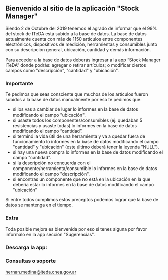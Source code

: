 ## Bienvenido al sitio de la aplicación "Stock Manager"

Siendo 2 de Octubre del 2019 tenemos el agrado de informar que el 99% del stock de ITeDA está subido a la base de datos. La base de datos actualmente cuenta con más de 1150 artículos entre componentes electrónicos, dispositivos de medición, herramientas y consumibles junto con su descripción general, ubicación, cantidad y demás información. 

Para acceder a la base de datos deberás ingresar a la app “Stock Manager ITeDA” donde podrás: agregar o retirar artículos; o modificar ciertos campos como "descripción", "cantidad" y "ubicación". 

### Importante

Te pedimos que seas consciente que muchos de los artículos fueron subidos a la base de datos manualmente por eso te pedimos que:
 - si los vas a cambiar de lugar lo informes en la base de datos modificando el campo "ubicación". 
 - si usaste todos los componentes/consumibles (ej: quedaban 5 resistencias y usaste todas) lo informes en la base de datos modificando el campo “cantidad”. 
 - si terminó la vida útil de una herramienta y va a quedar fuera de funcionamiento lo informes en la base de datos modificando el campo "cantidad" y "ubicación" (este último deberá tener la leyenda "NULL"). 
 - si hay una nueva compra lo informes en la base de datos modificando el campo "cantidad".
 - si la descripción no concuerda con el componente/herramienta/consumible lo informes en la base de datos modificando el campo "descripción".
 - si encontras un componente que no está en la ubicación en la que debería estar lo informes en la base de datos modificando el campo "ubicación"
 
Si entre todos cumplimos estos preceptos podemos lograr que la base de datos se mantenga en el tiempo.
 
### Extra

Toda posible mejora es bienvenida por eso si tenes alguna por favor informalo en la app sección "Sugerencias".

### Descarga la app:

<link href="https://play.google.com/store/apps/details?id=iteda.cnea.StockManager">

### Consultas o soporte
hernan.medina@iteda.cnea.gov.ar
